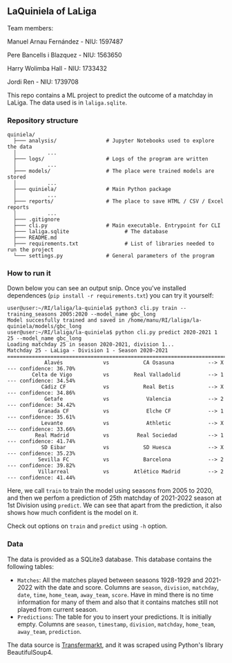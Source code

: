 ## LaQuiniela of LaLiga

Team members: 

Manuel Arnau Fernández - NIU: 1597487

Pere Bancells i Blazquez - NIU: 1563650

Harry Wolimba Hall - NIU: 1733432

Jordi Ren - NIU: 1739708

This repo contains a ML project to predict the outcome of a matchday in LaLiga. The data used is in ```laliga.sqlite```.

### Repository structure

```
quiniela/
  ├─── analysis/				# Jupyter Notebooks used to explore the data
  │          ...
  ├─── logs/					# Logs of the program are written
  │          ...
  ├─── models/					# The place were trained models are stored
  │          ...
  ├─── quiniela/				# Main Python package
  │          ...
  ├─── reports/					# The place to save HTML / CSV / Excel reports
  │          ...
  ├─── .gitignore
  ├─── cli.py					# Main executable. Entrypoint for CLI
  ├─── laliga.sqlite			      # The database
  ├─── README.md
  ├─── requirements.txt			      # List of libraries needed to run the project
  └─── settings.py				# General parameters of the program
```

### How to run it

Down below you can see an output snip. Once you've installed dependences (```pip install -r requirements.txt```) you can try it yourself:

```console
user@user:~/RI/laliga/la-quiniela$ python3 cli.py train --training_seasons 2005:2020 --model_name gbc_long
Model succesfully trained and saved in /home/manu/RI/laliga/la-quiniela/models/gbc_long
user@user:~/RI/laliga/la-quiniela$ python cli.py predict 2020-2021 1 25 --model_name gbc_long
Loading matchday 25 in season 2020-2021, division 1...
Matchday 25 - LaLiga - Division 1 - Season 2020-2021
===============================================================================================
            Alavés             vs           CA Osasuna           --> X --- confidence: 36.70%
        Celta de Vigo          vs        Real Valladolid         --> 1 --- confidence: 34.54%
           Cádiz CF            vs           Real Betis           --> X --- confidence: 34.86%
            Getafe             vs            Valencia            --> 2 --- confidence: 34.42%
          Granada CF           vs            Elche CF            --> 1 --- confidence: 35.61%
           Levante             vs            Athletic            --> X --- confidence: 33.66%
         Real Madrid           vs         Real Sociedad          --> 1 --- confidence: 41.74%
           SD Eibar            vs           SD Huesca            --> X --- confidence: 35.23%
          Sevilla FC           vs           Barcelona            --> 2 --- confidence: 39.82%
          Villarreal           vs        Atlético Madrid         --> 2 --- confidence: 41.44%
```

Here, we call ```train``` to train the model using seasons from 2005 to 2020, and then we perfom a prediction of 25th matchday of 2021-2022 season at 1st Division using ```predict```. We can see that apart from the prediction, it also shows how much confident is the model on it.

Check out options on ```train``` and ```predict``` using ```-h``` option.

### Data

The data is provided as a SQLite3 database. This database contains the following tables:

   * ```Matches```: All the matches played between seasons 1928-1929 and 2021-2022 with the date and score. Columns are ```season```,	```division```, ```matchday```, ```date```, ```time```, ```home_team```, ```away_team```, ```score```. Have in mind there is no time information for many of them and also that it contains matches still not played from current season.
   * ```Predictions```: The table for you to insert your predictions. It is initially empty. Columns are ```season```,	 ```timestamp```, ```division```, ```matchday```, ```home_team```, ```away_team```, ```prediction```.

The data source is [Transfermarkt](https://www.transfermarkt.com/), and it was scraped using Python's library BeautifulSoup4.

